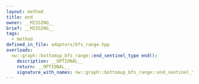 ```yaml
---
layout: method
title: end
owner: __MISSING__
brief: __MISSING__
tags:
  - method
defined_in_file: adaptors/bfs_range.hpp
overloads:
  nw::graph::bottomup_bfs_range::end_sentinel_type end():
    description: __OPTIONAL__
    return: __OPTIONAL__
    signature_with_names: nw::graph::bottomup_bfs_range::end_sentinel_type end()
---
```

